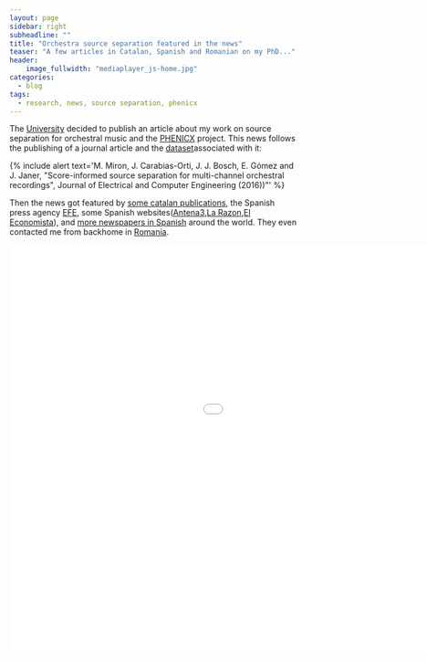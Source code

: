 ```yaml
---
layout: page
sidebar: right
subheadline: ""
title: "Orchestra source separation featured in the news"
teaser: "A few articles in Catalan, Spanish and Romanian on my PhD..."
header:
    image_fullwidth: "mediaplayer_js-home.jpg"
categories:
  - blog
tags:
  - research, news, source separation, phenicx
---
```

The [University][8] decided to publish an article about my work on source separation for orchestral music and the [PHENICX][9] project. This news follows the publishing of a journal article and the [dataset][10]associated with it:

{% include alert text='M. Miron, J. Carabias-Orti, J. J. Bosch, E. Gómez and J. Janer, "Score-informed source separation for multi-channel orchestral recordings", Journal of Electrical and Computer Engineering (2016))"' %}

Then the news got featured by [some catalan publications][3], the Spanish press agency [EFE][1], some Spanish websites([Antena3][5],[La Razon][2],[El Economista][3]), and [more newspapers in Spanish][11] around the world. They even contacted me from backhome in [Romania][7].

<div class="flex-video">
        <iframe width="1280" height="720" src="//www.youtube.com/embed/vk1TN1biF2k" frameborder="0" allowfullscreen></iframe>
</div>

 [1]: https://euroefe.euractiv.es/6298_ciencia-y-tecnologia/4347552_crean-una-tecnologia-que-separa-el-sonido-de-los-instrumentos-de-una-orquesta.html
 [2]: https://www.la-razon.com/sociedad/asi_va_la_vida/Tecnologia-separa-sonido-instrumentos-orquesta_0_2660133998.html
 [3]: https://www.regio7.cat/arreu-catalunya-espanya-mon/2017/02/22/nova-tecnologia-upf-permet-separar/401021.html
 [4]: https://ecodiario.eleconomista.es/musica/noticias/8170407/02/17/Escuchar-musica-de-otra-manera-consiguen-separar-separa-el-sonido-de-los-instrumentos-de-una-orquesta.html
 [5]: https://www.antena3.com/noticias/tecnologia/desarrollan-tecnologia-que-separa-sonido-instrumentos-orquesta_2017022158ac33790cf2f719cc00786d.html
 [6]: https://www.eluniversal.com/noticias/cultura/crean-una-tecnologia-que-separa-sonido-los-instrumentos-orquesta_640733
 [7]: https://www.agerpres.ro/sci-tech/2017/03/09/cercetatorul-roman-marius-miron-printre-creatorii-unei-tehnologii-ce-separa-sunetul-instrumentelor-dintr-o-orchestra-17-30-52
 [8]: https://www.upf.edu/
 [9]: https://phenicx.upf.edu/
 [10]: https://mtg.upf.edu/download/datasets/phenicx-anechoic
 [11]: https://www.google.es/search?q=tecnolog%C3%ADa+que+separa+el+sonido+de+los+instrumentos+de+una+orquestra
